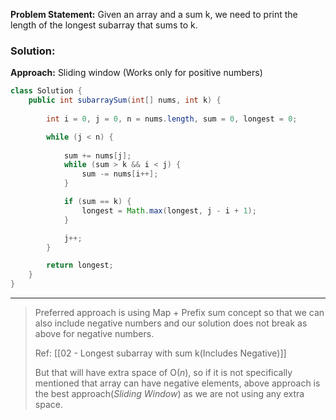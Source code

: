 **Problem Statement:** Given an array and a sum k, we need to print the length of the longest subarray that sums to k.

### Solution:

**Approach:** Sliding window (Works only for positive numbers)

```java
class Solution {
    public int subarraySum(int[] nums, int k) {
    
        int i = 0, j = 0, n = nums.length, sum = 0, longest = 0;

        while (j < n) {
        
            sum += nums[j];
            while (sum > k && i < j) {
                sum -= nums[i++];
            }

            if (sum == k) {
                longest = Math.max(longest, j - i + 1);
            }

            j++;
        }

        return longest;
    }
}
```

---

> Preferred approach is using Map + Prefix sum concept so that we can also include negative numbers and our solution does not break as above for negative numbers.
> 
> Ref: [[02 - Longest subarray with sum k(Includes Negative)]]
>  
>  But that will have extra space of O($n$), so if it is not specifically mentioned that array can have negative elements, above approach is the best approach(*Sliding Window*) as we are not using any extra space.